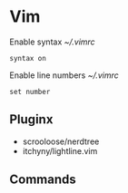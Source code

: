 # Vim

Enable syntax
_~/.vimrc_

```text
syntax on
```

Enable line numbers
_~/.vimrc_

```text
set number
```

## Pluginx

* scrooloose/nerdtree
* itchyny/lightline.vim

## Commands
